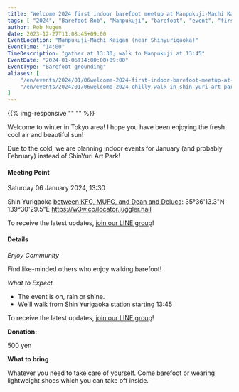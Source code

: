 ```yaml
---
title: "Welcome 2024 first indoor barefoot meetup at Manpukuji-Machi Kaigan"
tags: [ "2024", "Barefoot Rob", "Manpukuji", "barefoot", "event", "first", "indoor", "january", "walk", "はだし", "裸足のロブ" ]
author: Rob Nugen
date: 2023-12-27T11:08:45+09:00
EventLocation: "Manpukuji-Machi Kaigan (near Shinyurigaoka)"
EventTime: "14:00"
TimeDescription: "gather at 13:30; walk to Manpukuji at 13:45"
EventDate: "2024-01-06T14:00:00+09:00"
EventType: "Barefoot grounding"
aliases: [
    "/en/events/2024/01/06welcome-2024-first-indoor-barefoot-meetup-at-manpukuji-machi-kaigan",
    "/en/events/2024/01/06welcome-2024-chilly-walk-in-shin-yuri-art-park",
]
---
```


{{% img-responsive "" "" %}}

Welcome to winter in Tokyo area! I hope you have been enjoying the fresh cool air and beautiful sun!

Due to the cold, we are planning indoor events for January (and probably February) instead of ShinYuri Art Park!

#### Meeting Point

Saturday 06 January 2024, 13:30

Shin Yurigaoka [between KFC, MUFG, and Dean and Deluca](https://goo.gl/maps/aoY2j7WxkNjSC2u98):  35°36'13.3"N 139°30'29.5"E  https://w3w.co/locator.juggler.nail

To receive the latest updates, [join our LINE group](/contact/)!

#### Details

*Enjoy Community*

Find like-minded others who enjoy walking barefoot!

*What to Expect*

* The event is on, rain or shine.
* We'll walk from Shin Yurigaoka station starting 13:45

To receive the latest updates, [join our LINE group](/contact/)!

**Donation:**

500 yen

**What to bring**

Whatever you need to take care of yourself.  Come barefoot or
wearing lightweight shoes which you can take off inside.
